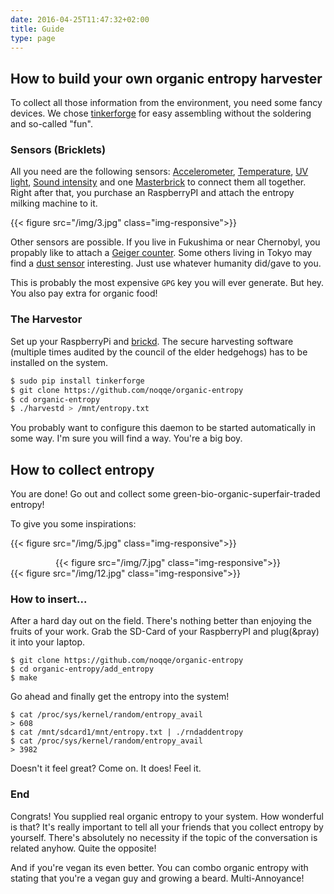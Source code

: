 ```yaml
---
date: 2016-04-25T11:47:32+02:00
title: Guide
type: page
---
```


## How to build your own organic entropy harvester

To collect all those information from the environment, you need some fancy
devices. We chose [tinkerforge](https://tinkerforge.com) for easy
assembling without the soldering and so-called "fun".

### Sensors (Bricklets)

All you need are the following sensors: [Accelerometer](https://www.tinkerforge.com/en/shop/bricklets/accelerometer-bricklet.html),
[Temperature](https://www.tinkerforge.com/en/shop/bricklets/sensors/temperature-bricklet.html),
[UV light](https://www.tinkerforge.com/en/shop/bricklets/sensors/uv-light-bricklet.html),
[Sound intensity](https://www.tinkerforge.com/en/shop/bricklets/sensors/sound-intensity-bricklet.html)
and one
[Masterbrick](https://www.tinkerforge.com/en/shop/bricks/master-brick.html)
to connect them all together. Right after that, you purchase an RaspberryPI
and attach the entropy milking machine to it.

{{< figure src="/img/3.jpg" class="img-responsive">}}

Other sensors are possible. If you live in Fukushima or near Chernobyl, you
propably like to attach a [Geiger counter](https://en.wikipedia.org/wiki/Geiger_counter). Some others living in Tokyo may find a [dust
sensor](https://www.tinkerforge.com/en/shop/bricklets/sensors/dust-detector-bricklet.html)
interesting. Just use whatever humanity did/gave to you.

This is probably the most expensive `GPG` key you will ever generate. But
hey. You also pay extra for organic food!

### The Harvestor

Set up your RaspberryPi and
[brickd](http://www.tinkerforge.com/en/doc/Software/Brickd_Install_Linux.html#brickd-install-linux).
The secure harvesting software (multiple times audited by the council of
the elder hedgehogs) has to be installed on the system.

``` bash
$ sudo pip install tinkerforge
$ git clone https://github.com/noqqe/organic-entropy
$ cd organic-entropy
$ ./harvestd > /mnt/entropy.txt
```

You probably want to configure this daemon to be started automatically in
some way. I'm sure you will find a way. You're a big boy.

## How to collect entropy

You are done! Go out and collect some green-bio-organic-superfair-traded
entropy!

To give you some inspirations:

{{< figure src="/img/5.jpg" class="img-responsive">}}
<center>
{{< figure src="/img/7.jpg" class="img-responsive">}}
</center>
{{< figure src="/img/12.jpg" class="img-responsive">}}

### How to insert...

After a hard day out on the field. There's nothing better than enjoying the
fruits of your work. Grab the SD-Card of your RaspberryPI and plug(&pray)
it into your laptop.

```
$ git clone https://github.com/noqqe/organic-entropy
$ cd organic-entropy/add_entropy
$ make
```

Go ahead and finally get the entropy into the system!

```
$ cat /proc/sys/kernel/random/entropy_avail
> 608
$ cat /mnt/sdcard1/mnt/entropy.txt | ./rndaddentropy
$ cat /proc/sys/kernel/random/entropy_avail
> 3982
```

Doesn't it feel great? Come on. It does! Feel it.

### End

Congrats! You supplied real organic entropy to your system. How wonderful
is that? It's really important to tell all your friends that you collect
entropy by yourself. There's absolutely no necessity if the topic of the
conversation is related anyhow. Quite the opposite!

And if you're vegan its even better. You can combo organic entropy with
stating that you're a vegan guy and growing a beard. Multi-Annoyance!
